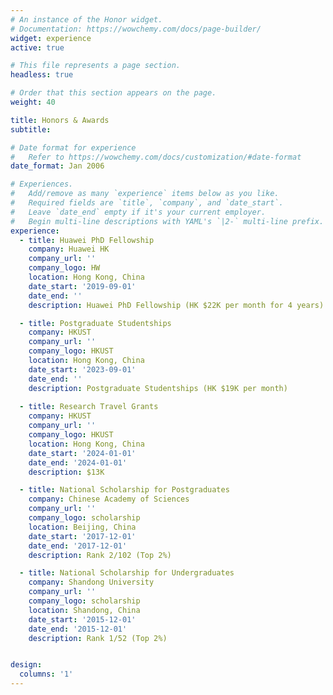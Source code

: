 ```yaml
---
# An instance of the Honor widget.
# Documentation: https://wowchemy.com/docs/page-builder/
widget: experience
active: true

# This file represents a page section.
headless: true

# Order that this section appears on the page.
weight: 40

title: Honors & Awards
subtitle:

# Date format for experience
#   Refer to https://wowchemy.com/docs/customization/#date-format
date_format: Jan 2006

# Experiences.
#   Add/remove as many `experience` items below as you like.
#   Required fields are `title`, `company`, and `date_start`.
#   Leave `date_end` empty if it's your current employer.
#   Begin multi-line descriptions with YAML's `|2-` multi-line prefix.
experience:
  - title: Huawei PhD Fellowship
    company: Huawei HK
    company_url: ''
    company_logo: HW
    location: Hong Kong, China
    date_start: '2019-09-01'
    date_end: ''
    description: Huawei PhD Fellowship (HK $22K per month for 4 years)

  - title: Postgraduate Studentships
    company: HKUST
    company_url: ''
    company_logo: HKUST
    location: Hong Kong, China
    date_start: '2023-09-01'
    date_end: ''
    description: Postgraduate Studentships (HK $19K per month)
  
  - title: Research Travel Grants
    company: HKUST
    company_url: ''
    company_logo: HKUST
    location: Hong Kong, China
    date_start: '2024-01-01'
    date_end: '2024-01-01'
    description: $13K

  - title: National Scholarship for Postgraduates
    company: Chinese Academy of Sciences
    company_url: ''
    company_logo: scholarship
    location: Beijing, China
    date_start: '2017-12-01'
    date_end: '2017-12-01'
    description: Rank 2/102 (Top 2%)

  - title: National Scholarship for Undergraduates
    company: Shandong University
    company_url: ''
    company_logo: scholarship
    location: Shandong, China
    date_start: '2015-12-01'
    date_end: '2015-12-01'
    description: Rank 1/52 (Top 2%)


design:
  columns: '1'
---
```

